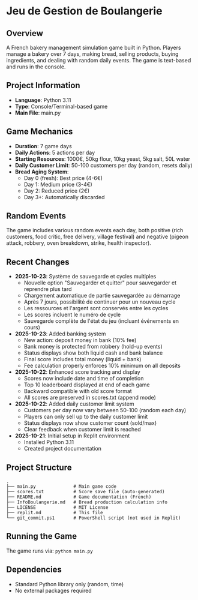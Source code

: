 # Jeu de Gestion de Boulangerie

## Overview
A French bakery management simulation game built in Python. Players manage a bakery over 7 days, making bread, selling products, buying ingredients, and dealing with random daily events. The game is text-based and runs in the console.

## Project Information
- **Language**: Python 3.11
- **Type**: Console/Terminal-based game
- **Main File**: main.py

## Game Mechanics
- **Duration**: 7 game days
- **Daily Actions**: 5 actions per day
- **Starting Resources**: 1000€, 50kg flour, 10kg yeast, 5kg salt, 50L water
- **Daily Customer Limit**: 50-100 customers per day (random, resets daily)
- **Bread Aging System**: 
  - Day 0 (fresh): Best price (4-6€)
  - Day 1: Medium price (3-4€)
  - Day 2: Reduced price (2€)
  - Day 3+: Automatically discarded

## Random Events
The game includes various random events each day, both positive (rich customers, food critic, free delivery, village festival) and negative (pigeon attack, robbery, oven breakdown, strike, health inspector).

## Recent Changes
- **2025-10-23**: Système de sauvegarde et cycles multiples
  - Nouvelle option "Sauvegarder et quitter" pour sauvegarder et reprendre plus tard
  - Chargement automatique de partie sauvegardée au démarrage
  - Après 7 jours, possibilité de continuer pour un nouveau cycle
  - Les ressources et l'argent sont conservés entre les cycles
  - Les scores incluent le numéro de cycle
  - Sauvegarde complète de l'état du jeu (incluant événements en cours)
- **2025-10-23**: Added banking system
  - New action: deposit money in bank (10% fee)
  - Bank money is protected from robbery (hold-up events)
  - Status displays show both liquid cash and bank balance
  - Final score includes total money (liquid + bank)
  - Fee calculation properly enforces 10% minimum on all deposits
- **2025-10-22**: Enhanced score tracking and display
  - Scores now include date and time of completion
  - Top 10 leaderboard displayed at end of each game
  - Backward compatible with old score format
  - All scores are preserved in scores.txt (append mode)
- **2025-10-22**: Added daily customer limit system
  - Customers per day now vary between 50-100 (random each day)
  - Players can only sell up to the daily customer limit
  - Status displays now show customer count (sold/max)
  - Clear feedback when customer limit is reached
- **2025-10-21**: Initial setup in Replit environment
  - Installed Python 3.11
  - Created project documentation

## Project Structure
```
.
├── main.py              # Main game code
├── scores.txt           # Score save file (auto-generated)
├── README.md            # Game documentation (French)
├── InfoBoulangerie.md   # Bread production calculation info
├── LICENSE              # MIT License
├── replit.md            # This file
└── git_commit.ps1       # PowerShell script (not used in Replit)
```

## Running the Game
The game runs via: `python main.py`

## Dependencies
- Standard Python library only (random, time)
- No external packages required
